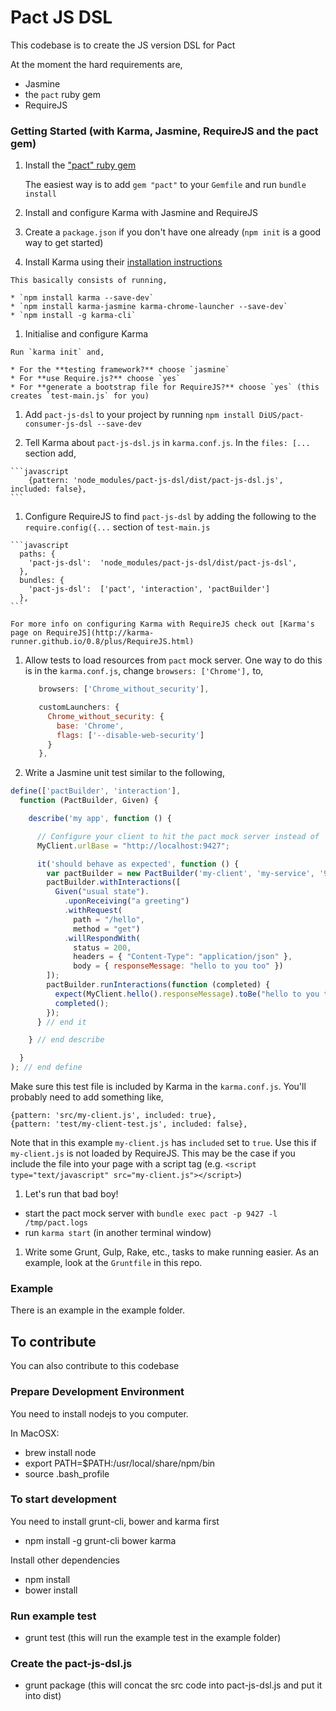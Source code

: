 Pact JS DSL
=========

This codebase is to create the JS version DSL for Pact

At the moment the hard requirements are,
- Jasmine
- the `pact` ruby gem
- RequireJS

### Getting Started (with Karma, Jasmine, RequireJS and the pact gem)

1. Install the ["pact" ruby gem](https://github.com/realestate-com-au/pact)

   The easiest way is to add `gem "pact"` to your `Gemfile` and run `bundle install`
   
1. Install and configure Karma with Jasmine and RequireJS

  1. Create a `package.json` if you don't have one already (`npm init` is a good way to get started)

  1. Install Karma using their [installation instructions](http://karma-runner.github.io/0.12/intro/installation.html)
    
    This basically consists of running,

    * `npm install karma --save-dev`
    * `npm install karma-jasmine karma-chrome-launcher --save-dev`
    * `npm install -g karma-cli`

  1. Initialise and configure Karma
    
    Run `karma init` and,

    * For the **testing framework?** choose `jasmine`
    * For **use Require.js?** choose `yes`
    * For **generate a bootstrap file for RequireJS?** choose `yes` (this creates `test-main.js` for you)

  1. Add `pact-js-dsl` to your project by running `npm install DiUS/pact-consumer-js-dsl --save-dev`

  1. Tell Karma about `pact-js-dsl.js` in `karma.conf.js`. In the `files: [...` section add,

    ```javascript
        {pattern: 'node_modules/pact-js-dsl/dist/pact-js-dsl.js', included: false},
    ```

  1. Configure RequireJS to find `pact-js-dsl` by adding the following to the `require.config({...` section of `test-main.js`

    ```javascript
      paths: {
        'pact-js-dsl':  'node_modules/pact-js-dsl/dist/pact-js-dsl',
      },
      bundles: {
        'pact-js-dsl':  ['pact', 'interaction', 'pactBuilder']
      },
    ```

    For more info on configuring Karma with RequireJS check out [Karma's page on RequireJS](http://karma-runner.github.io/0.8/plus/RequireJS.html)

  1. Allow tests to load resources from `pact` mock server. One way to do this is in the `karma.conf.js`, change `browsers: ['Chrome'],` to,
  
     ```javascript
        browsers: ['Chrome_without_security'],

        customLaunchers: {
          Chrome_without_security: {
            base: 'Chrome',
            flags: ['--disable-web-security']
          }
        },
     ```

1. Write a Jasmine unit test similar to the following,

  ```javascript
  define(['pactBuilder', 'interaction'],
    function (PactBuilder, Given) {

      describe('my app', function () {

        // Configure your client to hit the pact mock server instead of 'production'
        MyClient.urlBase = "http://localhost:9427";

        it('should behave as expected', function () {
          var pactBuilder = new PactBuilder('my-client', 'my-service', '9427');
          pactBuilder.withInteractions([
            Given("usual state").
              .uponReceiving("a greeting")
              .withRequest(
                path = "/hello",
                method = "get")
              .willRespondWith(
                status = 200,
                headers = { "Content-Type": "application/json" },
                body = { responseMessage: "hello to you too" })
          ]);
          pactBuilder.runInteractions(function (completed) {
            expect(MyClient.hello().responseMessage).toBe("hello to you too");
            completed();
          });
        } // end it

      } // end describe

    }
  ); // end define
  ```
  
  Make sure this test file is included by Karma in the `karma.conf.js`. You'll probably need to add something like,

  ```
  {pattern: 'src/my-client.js', included: true},
  {pattern: 'test/my-client-test.js', included: false},
  ```
  
  Note that in this example `my-client.js` has `included` set to `true`. Use this if `my-client.js` is not loaded by RequireJS. This may be the case if you include the file into your page with a script tag (e.g. `<script type="text/javascript" src="my-client.js"></script>`)
  
1. Let's run that bad boy!

  * start the pact mock server with `bundle exec pact -p 9427 -l /tmp/pact.logs`
  * run `karma start` (in another terminal window)

1. Write some Grunt, Gulp, Rake, etc., tasks to make running easier. As an example, look at the `Gruntfile` in this repo.
  

### Example

There is an example in the example folder.  

To contribute
-----
You can also contribute to this codebase

### Prepare Development Environment

You need to install nodejs to you computer.

In MacOSX:

- brew install node
- export PATH=$PATH:/usr/local/share/npm/bin
- source .bash_profile

### To start development

You need to install grunt-cli, bower and karma first

- npm install -g grunt-cli bower karma

Install other dependencies

- npm install
- bower install

### Run example test

- grunt test (this will run the example test in the example folder)

### Create the pact-js-dsl.js

- grunt package (this will concat the src code into pact-js-dsl.js and put it into dist)
